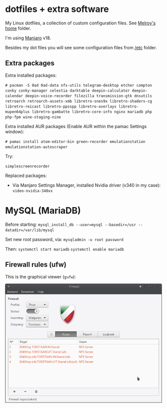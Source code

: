 # dotfiles + extra software

My Linux dotfiles, a collection of custom configuration files. See [Melroy's home](home/melroy) folder.

I'm using [Manjaro](https://manjaro.org/get-manjaro/) v18.

Besides my dot files you will see some configuration files from [/etc](etc) folder.

## Extra packages

Extra installed packages:

`# pacman -S 0ad 0ad-data nfs-utils telegram-desktop etcher compton conky conky-manager celestia darktable deepin-calculator deepin-calendar deepin-voice-recorder filezilla transmission-gtk dnsutils retroarch retroarch-assets-xmb libretro-snes9x libretro-shaders-cg libretro-reicast libretro-ppsspp libretro-overlays libretro-mupen64plus libretro-gambatte libretro-core-info nginx mariadb php php-fpm wine-staging-nine`

Extra installed AUR packages (Enable AUR within the pamac Settings window):

`# pamac install atom-editor-bin green-recorder emulationstation emulationstation-autoscraper`

Try:

`simplescreenrecorder`

Replaced packages:
* Via Manjaro Settings Manager, installed Nvidia driver (v340 in my case): `video-nvidia-340xx`

# MySQL (MariaDB)
Before starting:
`mysql_install_db --user=mysql --basedir=/usr --datadir=/var/lib/mysql`

Set new root password, via:
`mysqladmin -u root password`

Then:
`systemctl start mariadb`
`systemctl enable mariadb`

## Firewall rules (ufw)

This is the graphical viewer (`gufw`):

![Firewall rules](firewall_rules.png)